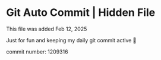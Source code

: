 # Git Auto Commit | Hidden File

This file was added Feb 12, 2025

Just for fun and keeping my daily git commit active 🤪

commit number: 1209316
